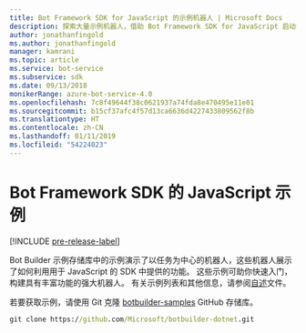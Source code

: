 ```yaml
---
title: Bot Framework SDK for JavaScript 的示例机器人 | Microsoft Docs
description: 探索大量示例机器人，借助 Bot Framework SDK for JavaScript 启动机器人开发。
author: jonathanfingold
ms.author: jonathanfingold
manager: kamrani
ms.topic: article
ms.service: bot-service
ms.subservice: sdk
ms.date: 09/13/2018
monikerRange: azure-bot-service-4.0
ms.openlocfilehash: 7c8f49644f38c0621937a74fda8e470495e11e01
ms.sourcegitcommit: b15cf37afc4f57d13ca6636d4227433809562f8b
ms.translationtype: HT
ms.contentlocale: zh-CN
ms.lasthandoff: 01/11/2019
ms.locfileid: "54224023"
---
```

# <a name="javascript-samples-for-bot-framework-sdk"></a>Bot Framework SDK 的 JavaScript 示例
[!INCLUDE [pre-release-label](../includes/pre-release-label.md)]

Bot Builder 示例存储库中的示例演示了以任务为中心的机器人，这些机器人展示了如何利用用于 JavaScript 的 SDK 中提供的功能。 这些示例可助你快速入门，构建具有丰富功能的强大机器人。 有关示例列表和其他信息，请参阅[自述](https://github.com/Microsoft/BotBuilder-Samples/blob/master/README.md)文件。

若要获取示例，请使用 Git 克隆 [botbuilder-samples](https://github.com/Microsoft/botbuilder-samples) GitHub 存储库。
```cmd
git clone https://github.com/Microsoft/botbuilder-dotnet.git
```
